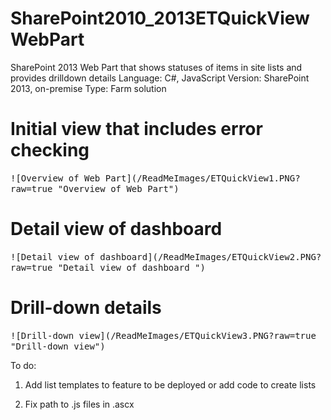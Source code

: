 # SharePoint2010_2013ETQuickViewWebPart
SharePoint 2013 Web Part that shows statuses of items in site lists and provides drilldown details
Language: C#, JavaScript
Version: SharePoint 2013, on-premise
Type: Farm solution

<h1>Initial view that includes error checking</H1>

<kbd>
![Overview of Web Part](/ReadMeImages/ETQuickView1.PNG?raw=true "Overview of Web Part")
</kbd>


<h1>Detail view of dashboard</h1>

<kbd>
![Detail view of dashboard](/ReadMeImages/ETQuickView2.PNG?raw=true "Detail view of dashboard
")
</kbd>


<h1>Drill-down details</h1>

<kbd>
![Drill-down view](/ReadMeImages/ETQuickView3.PNG?raw=true "Drill-down view")
</kbd>

To do:

1. Add list templates to feature to be deployed or add code to create lists

2. Fix path to .js files in .ascx
